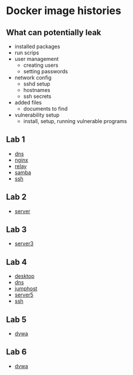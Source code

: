 # Docker image histories

## What can potentially leak

- installed packages
- run scrips
- user management
    - creating users
    - setting passwords
- network config
    - sshd setup
    - hostnames
    - ssh secrets
- added files
    - documents to find
- vulnerability setup
    - install, setup, running vulnerable programs

## Lab 1

- [dns](./histories/dns.json)
- [nginx](./histories/nginx.json)
- [relay](./histories/relay.json)
- [samba](./histories/samba.json)
- [ssh](./histories/ssh.json)

## Lab 2

- [server](./histories/server.json)

## Lab 3

- [server3](./histories/server3.json)

## Lab 4

- [desktop](./histories/desktop.json)
- [dns](./histories/dns.json)
- [jumphost](./histories/jumphost.json)
- [server5](./histories/server5.json)
- [ssh](./histories/ssh.json)

## Lab 5

- [dvwa](./histories/dvwa.json)

## Lab 6

- [dvwa](./histories/dvwa.json)
